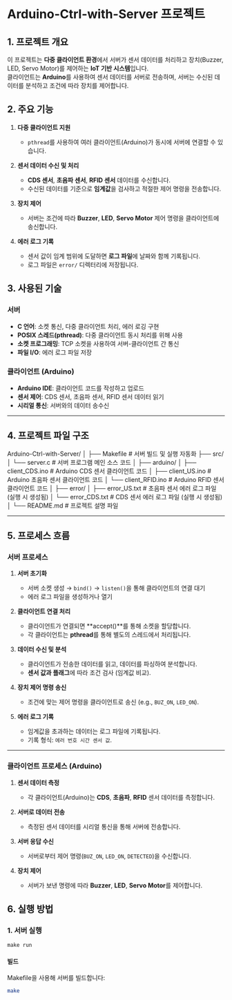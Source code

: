 # **Arduino-Ctrl-with-Server 프로젝트**

## **1. 프로젝트 개요**
이 프로젝트는 **다중 클라이언트 환경**에서 서버가 센서 데이터를 처리하고 장치(Buzzer, LED, Servo Motor)를 제어하는 **IoT 기반 시스템**입니다.  
클라이언트는 **Arduino**를 사용하여 센서 데이터를 서버로 전송하며, 서버는 수신된 데이터를 분석하고 조건에 따라 장치를 제어합니다.


## **2. 주요 기능**
1. **다중 클라이언트 지원**  
   - `pthread`를 사용하여 여러 클라이언트(Arduino)가 동시에 서버에 연결할 수 있습니다.  

2. **센서 데이터 수신 및 처리**  
   - **CDS 센서**, **초음파 센서**, **RFID 센서** 데이터를 수신합니다.  
   - 수신된 데이터를 기준으로 **임계값**을 검사하고 적절한 제어 명령을 전송합니다.  

3. **장치 제어**  
   - 서버는 조건에 따라 **Buzzer**, **LED**, **Servo Motor** 제어 명령을 클라이언트에 송신합니다.  

4. **에러 로그 기록**  
   - 센서 값이 임계 범위에 도달하면 **로그 파일**에 날짜와 함께 기록됩니다.  
   - 로그 파일은 `error/` 디렉터리에 저장됩니다.

## **3. 사용된 기술**

### **서버**
- **C 언어**: 소켓 통신, 다중 클라이언트 처리, 에러 로깅 구현  
- **POSIX 스레드(pthread)**: 다중 클라이언트 동시 처리를 위해 사용  
- **소켓 프로그래밍**: TCP 소켓을 사용하여 서버-클라이언트 간 통신  
- **파일 I/O**: 에러 로그 파일 저장  

### **클라이언트 (Arduino)**
- **Arduino IDE**: 클라이언트 코드를 작성하고 업로드  
- **센서 제어**: CDS 센서, 초음파 센서, RFID 센서 데이터 읽기  
- **시리얼 통신**: 서버와의 데이터 송수신  

---

## **4. 프로젝트 파일 구조**
Arduino-Ctrl-with-Server/ 
│ 
├── Makefile                # 서버 빌드 및 실행 자동화 
├── src/ 
│    └── server.c           # 서버 프로그램 메인 소스 코드 
│
├── arduino/
│     ├── client_CDS.ino    # Arduino CDS 센서 클라이언트 코드 
│     ├── client_US.ino     # Arduino 초음파 센서 클라이언트 코드 
│     └── client_RFID.ino   # Arduino RFID 센서 클라이언트 코드 
│
├── error/
│     ├── error_US.txt      # 초음파 센서 에러 로그 파일 (실행 시 생성됨) 
│     └── error_CDS.txt     # CDS 센서 에러 로그 파일 (실행 시 생성됨) 
│
└── README.md # 프로젝트 설명 파일


---

## **5. 프로세스 흐름**

### **서버 프로세스**
1. **서버 초기화**  
   - 서버 소켓 생성 → `bind()` → `listen()`을 통해 클라이언트의 연결 대기  
   - 에러 로그 파일을 생성하거나 열기  

2. **클라이언트 연결 처리**  
   - 클라이언트가 연결되면 **accept()**를 통해 소켓을 할당합니다.  
   - 각 클라이언트는 **pthread**를 통해 별도의 스레드에서 처리됩니다.  

3. **데이터 수신 및 분석**  
   - 클라이언트가 전송한 데이터를 읽고, 데이터를 파싱하여 분석합니다.  
   - **센서 값과 플래그**에 따라 조건 검사 (임계값 비교).  

4. **장치 제어 명령 송신**  
   - 조건에 맞는 제어 명령을 클라이언트로 송신 (e.g., `BUZ_ON`, `LED_ON`).  

5. **에러 로그 기록**  
   - 임계값을 초과하는 데이터는 로그 파일에 기록됩니다.  
   - 기록 형식: `에러 번호 시간 센서 값`.  

---

### **클라이언트 프로세스 (Arduino)**
1. **센서 데이터 측정**  
   - 각 클라이언트(Arduino)는 **CDS**, **초음파**, **RFID** 센서 데이터를 측정합니다.  

2. **서버로 데이터 전송**  
   - 측정된 센서 데이터를 시리얼 통신을 통해 서버에 전송합니다.  

3. **서버 응답 수신**  
   - 서버로부터 제어 명령(`BUZ_ON`, `LED_ON`, `DETECTED`)을 수신합니다.  

4. **장치 제어**  
   - 서버가 보낸 명령에 따라 **Buzzer**, **LED**, **Servo Motor**를 제어합니다.



## **6. 실행 방법**


### **1. 서버 실행**
`make run`

#### **빌드**  
Makefile을 사용해 서버를 빌드합니다:
```bash
make


